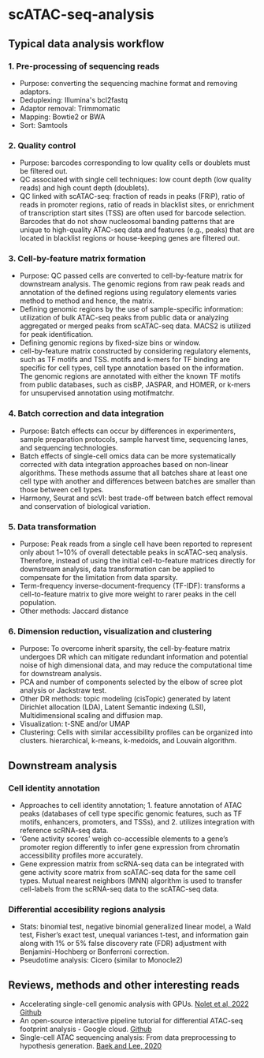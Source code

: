 # scATAC-seq-analysis
## Typical data analysis workflow
### 1. Pre-processing of sequencing reads
- Purpose: converting the sequencing machine format and removing adaptors.
- Deduplexing: Illumina's bcl2fastq
- Adaptor removal: Trimmomatic
- Mapping: Bowtie2 or BWA
- Sort: Samtools
### 2. Quality control
- Purpose: barcodes corresponding to low quality cells or doublets must be filtered out.
- QC associated with single cell techniques: low count depth (low quality reads) and high count depth (doublets).
- QC linked with scATAC-seq: fraction of reads in peaks (FRiP), ratio of reads in promoter regions, ratio of reads in blacklist sites, or enrichment of transcription start sites (TSS) are often used for barcode selection. Barcodes that do not show nucleosomal banding patterns that are unique to high-quality ATAC-seq data and features (e.g., peaks) that are located in blacklist regions or house-keeping genes are filtered out.
### 3. Cell-by-feature matrix formation
- Purpose: QC passed cells are converted to cell-by-feature matrix for downstream analysis. The genomic regions from raw peak reads and annotation of the defined regions using regulatory elements varies method to method and hence, the matrix.
- Defining genomic regions by the use of sample-specific information: utilization of bulk ATAC-seq peaks from public data or analyzing aggregated or merged peaks from scATAC-seq data. MACS2 is utilized for peak identification.
- Defining genomic regions by fixed-size bins or window.
- cell-by-feature matrix constructed by considering regulatory elements, such as TF motifs and TSS. motifs and k-mers for TF binding are specific for cell types, cell type annotation based on the information. The genomic regions are annotated with either the known TF motifs from public databases, such as cisBP, JASPAR, and HOMER, or k-mers for unsupervised annotation using motifmatchr.
### 4. Batch correction and data integration
- Purpose: Batch effects can occur by differences in experimenters, sample preparation protocols, sample harvest time, sequencing lanes, and sequencing technologies.
- Batch effects of single-cell omics data can be more systematically corrected with data integration approaches based on non-linear algorithms. These methods assume that all batches share at least one cell type with another and differences between batches are smaller than those between cell types.
- Harmony, Seurat and scVI: best trade-off between batch effect removal and conservation of biological variation.
### 5. Data transformation
- Purpose: Peak reads from a single cell have been reported to represent only about 1~10% of overall detectable peaks in scATAC-seq analysis. Therefore, instead of using the initial cell-to-feature matrices directly for downstream analysis, data transformation can be applied to compensate for the limitation from data sparsity.
- Term-frequency inverse-document-frequency (TF-IDF): transforms a cell-to-feature matrix to give more weight to rarer peaks in the cell population.
- Other methods: Jaccard distance
### 6. Dimension reduction, visualization and clustering
- Purpose: To overcome inherit sparsity, the cell-by-feature matrix undergoes DR which can mitigate redundant information and potential noise of high dimensional data, and may reduce the computational time for downstream analysis.
- PCA and number of components selected by the elbow of scree plot analysis or Jackstraw test.
- Other DR methods: topic modeling (cisTopic) generated by latent Dirichlet allocation (LDA), Latent Semantic indexing (LSI), Multidimensional scaling and diffusion map.
- Visualization: t-SNE and/or UMAP
- Clustering: Cells with similar accessibility profiles can be organized into clusters. hierarchical, k-means, k-medoids, and Louvain algorithm.
## Downstream analysis
### Cell identity annotation
- Approaches to cell identity annotation; 1. feature annotation of ATAC peaks (databases of cell type specific genomic features, such as TF motifs, enhancers, promoters, and TSSs), and 2. utilizes integration with reference scRNA-seq data.
- ‘Gene activity scores’ weigh co-accessible elements to a gene’s promoter region differently to infer gene expression from chromatin accessibility profiles more accurately.
- Gene expression matrix from scRNA-seq data can be integrated with gene activity score matrix from scATAC-seq data for the same cell types. Mutual nearest neighbors (MNN) algorithm is used to transfer cell-labels from the scRNA-seq data to the scATAC-seq data.
### Differential accesibility regions analysis
- Stats: binomial test, negative binomial generalized linear model, a Wald test, Fisher’s exact test, unequal variances t-test, and information gain along with 1% or 5% false discovery rate (FDR) adjustment with Benjamini-Hochberg or Bonferroni correction.
- Pseudotime analysis: Cicero (similar to Monocle2)
## Reviews, methods and other interesting reads
- Accelerating single-cell genomic analysis with GPUs. [Nolet et al, 2022](https://www.biorxiv.org/content/10.1101/2022.05.26.493607v1) [Github](https://github.com/NVIDIA-Genomics-Research/rapids-single-cell-examples)
- An open-source interactive pipeline tutorial for differential ATAC-seq footprint analysis - Google cloud. [Github](https://github.com/NIGMS/ATAC-Seq-and-Single-Cell-ATAC-Seq-Analysis/tree/main)
- Single-cell ATAC sequencing analysis: From data preprocessing to hypothesis generation. [Baek and Lee, 2020](https://www.sciencedirect.com/science/article/pii/S2001037020303019)
